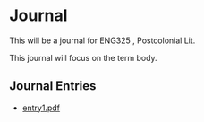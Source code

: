 # Journal
This will be a journal for ENG325 , Postcolonial Lit.

This journal will focus on the term body.

## Journal Entries
- [entry1.pdf](entry1.pdf)